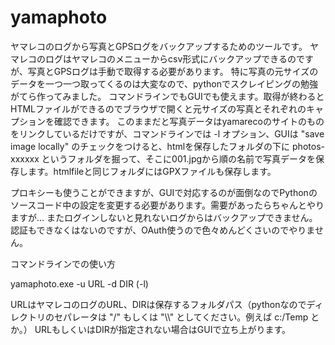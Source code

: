 # yamaphoto
ヤマレコのログから写真とGPSログをバックアップするためのツールです。
ヤマレコのログはヤマレコのメニューからcsv形式にバックアップできるのですが、写真とGPSログは手動で取得する必要があります。
特に写真の元サイズのデータを一つ一つ取ってくるのは大変なので、pythonでスクレイピングの勉強がてら作ってみました。
コマンドラインでもGUIでも使えます。取得が終わるとHTMLファイルができるのでブラウザで開くと元サイズの写真とそれぞれのキャプションを確認できます。
このままだと写真データはyamarecoのサイトのものをリンクしているだけですが、コマンドラインでは -l オプション、GUIは "save image locally" のチェックをつけると、htmlを保存したフォルダの下に photos-xxxxxx というフォルダを掘って、そこに001.jpgから順の名前で写真データを保存します。htmlfileと同じフォルダにはGPXファイルも保存します。

プロキシーも使うことができますが、GUIで対応するのが面倒なのでPythonのソースコード中の設定を変更する必要があります。需要があったらちゃんとやりますが…
またログインしないと見れないログからはバックアップできません。認証もできなくはないのですが、OAuth使うので色々めんどくさいのでやりません。

コマンドラインでの使い方

  yamaphoto.exe -u URL -d DIR (-l)

URLはヤマレコのログのURL、DIRは保存するフォルダパス（pythonなのでディレクトリのセパレータは "/" もしくは "\\\\" としてください。例えば c:/Temp とか。）
URLもしくいはDIRが指定されない場合はGUIで立ち上がります。
